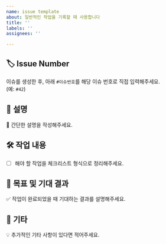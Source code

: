 ```yaml
---
name: issue template
about: 일반적인 작업을 기록할 때 사용합니다
title: ''
labels: ''
assignees: ''

---
```


## 🏷 Issue Number  
이슈를 생성한 후, 아래 `#이슈번호`를 해당 이슈 번호로 직접 입력해주세요.  
(예: `#42`)

## 📖 설명  
📝 간단한 설명을 작성해주세요.

## 🛠 작업 내용  
- [ ] 해야 할 작업을 체크리스트 형식으로 정리해주세요.

## 🎯 목표 및 기대 결과  
✅ 작업이 완료되었을 때 기대하는 결과를 설명해주세요.

## 📌 기타  
💡 추가적인 기타 사항이 있다면 적어주세요.
